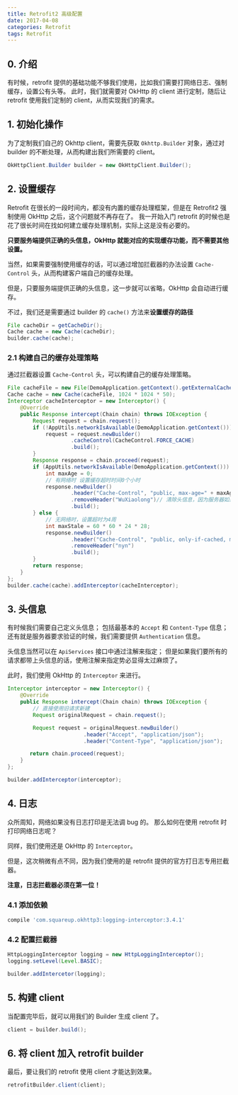 ```yaml
---
title: Retrofit2 高级配置
date: 2017-04-08
categories: Retrofit
tags: Retrofit
---
```


## 0. 介绍

有时候，retrofit 提供的基础功能不够我们使用，比如我们需要打网络日志、强制缓存，设置公有头等。
此时，我们就需要对 OkHttp 的 client 进行定制，随后让 retrofit 使用我们定制的 client，从而实现我们的需求。

## 1. 初始化操作

为了定制我们自己的 Okhttp client，需要先获取 `Okhttp.Builder` 对象，通过对 builder 的不断处理，从而构建出我们所需要的 client。

```java
OkHttpClient.Builder builder = new OkHttpClient.Builder();
```

## 2. 设置缓存

Retrofit 在很长的一段时间内，都没有内置的缓存处理框架，但是在 Retrofit2 强制使用 OkHttp 之后，这个问题就不再存在了。
我一开始入门 retrofit 的时候也是花了很长时间在找如何建立缓存处理机制，实际上这是没有必要的。

**只要服务端提供正确的头信息，OkHttp 就能对应的实现缓存功能，而不需要其他设置。**

当然，如果需要强制使用缓存的话，可以通过增加拦截器的办法设置 `Cache-Control` 头，从而构建客户端自己的缓存处理。

但是，只要服务端提供正确的头信息，这一步就可以省略，OkHttp 会自动进行缓存。

不过，我们还是需要通过 builder 的 `cache()` 方法来**设置缓存的路径**

```java
File cacheDir = getCacheDir();
Cache cache = new Cache(cacheDir);
builder.cache(cache);
```




### 2.1 构建自己的缓存处理策略

通过拦截器设置 `Cache-Control` 头，可以构建自己的缓存处理策略。

```java
File cacheFile = new File(DemoApplication.getContext().getExternalCacheDir(), "WuXiaolongCache");
Cache cache = new Cache(cacheFile, 1024 * 1024 * 50);
Interceptor cacheInterceptor = new Interceptor() {
    @Override
    public Response intercept(Chain chain) throws IOException {
        Request request = chain.request();
        if (!AppUtils.networkIsAvailable(DemoApplication.getContext())) {
            request = request.newBuilder()
                    .cacheControl(CacheControl.FORCE_CACHE)
                    .build();
        }
        Response response = chain.proceed(request);
        if (AppUtils.networkIsAvailable(DemoApplication.getContext())) {
            int maxAge = 0;
            // 有网络时 设置缓存超时时间0个小时
            response.newBuilder()
                    .header("Cache-Control", "public, max-age=" + maxAge)
                    .removeHeader("WuXiaolong")// 清除头信息，因为服务器如果不支持，会返回一些干扰信息，不清除下面无法生效
                    .build();
        } else {
            // 无网络时，设置超时为4周
            int maxStale = 60 * 60 * 24 * 28;
            response.newBuilder()
                    .header("Cache-Control", "public, only-if-cached, max-stale=" + maxStale)
                    .removeHeader("nyn")
                    .build();
        }
        return response;
    }
};
builder.cache(cache).addInterceptor(cacheInterceptor);
```

## 3. 头信息

有时候我们需要自己定义头信息；
包括最基本的 `Accept` 和 `Content-Type` 信息；
还有就是服务器要求验证的时候，我们需要提供 `Authentication` 信息。

头信息当然可以在 `ApiServices` 接口中通过注解来指定；
但是如果我们要所有的请求都带上头信息的话，使用注解来指定势必显得太过麻烦了。

此时，我们使用 OkHttp 的 `Interceptor` 来进行。

```java
Interceptor interceptor = new Interceptor() {
    @Override
    public Response intercept(Chain chain) throws IOException {
        // 直接使用旧请求新建
        Request originalRequest = chain.request();

        Request request = originalRequest.newBuilder()
                        .header("Accept", "application/json");
                        .header("Content-Type", "application/json");

       return chain.proceed(request);
    }
};

builder.addInterceptor(interceptor);
```

## 4. 日志

众所周知，网络如果没有日志打印是无法调 bug 的。
那么如何在使用 retrofit 时打印网络日志呢？

同样，我们使用还是 OkHttp 的 `Interceptor`。

但是，这次稍微有点不同，因为我们使用的是 retrofit 提供的官方打日志专用拦截器。

**注意，日志拦截器必须在第一位！**

### 4.1 添加依赖

```groovy
compile 'com.squareup.okhttp3:logging-interceptor:3.4.1'
```

### 4.2 配置拦截器

```java
HttpLoggingInterceptor logging = new HttpLoggingInterceptor();
logging.setLevel(Level.BASIC);

builder.addIntercetor(logging);
```

## 5. 构建 client

当配置完毕后，就可以用我们的 Builder 生成 client 了。

```java
client = builder.build();
```

## 6. 将 client 加入 retrofit builder

最后，要让我们的 retrofit 使用 client 才能达到效果。

```java
retrofitBuilder.client(client);
```
